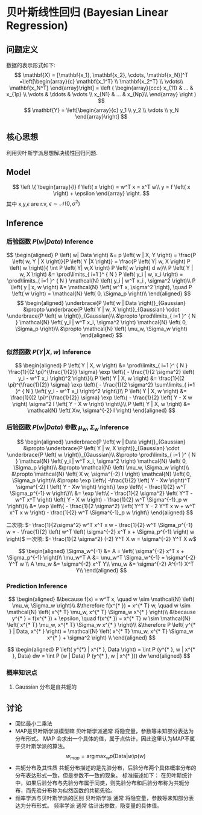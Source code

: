 # 贝叶斯线性回归 (Bayesian Linear Regression)
## 问题定义
数据的表示形式如下:
$$
\mathbf{X} = [\mathbf{x_1}, \mathbf{x_2}, \cdots, \mathbf{x_N}]^T
=\left[\begin{array}{c}
\mathbf{x_1^T} \\
\mathbf{x_2^T} \\
\vdots\\
\mathbf{x_N^T} 
\end{array}\right] = \left (
\begin{array}{ccc}
x_{11} & ... & x_{1p} \\
\vdots & \ddots & \vdots \\
x_{N1} & ... & x_{Np}\\
\end{array}
\right )
$$
$$
\mathbf{Y} = \left[\begin{array}{c}
y_1 \\
y_2 \\
\vdots \\
y_N
\end{array}\right]
$$
## 核心思想
利用贝叶斯学派思想解决线性回归问题.
## Model 
$$
\left \{ 
\begin{array}{l}
f \left( x \right) = w^T x = x^T w\\
y = f \left( x \right) + \epsilon
\end{array}
\right.
$$
其中 x,y,$\epsilon$ are r.v, $\epsilon \sim \mathcal{N} \left( 0, \sigma^2 \right)$ 
## Inference
### 后验函数 $P \left( w | Data \right)$ Inference
$$
\begin{aligned}
P \left( w| Data \right) &= p \left( w | X, Y \right) = \frac{P \left( w, Y | X \right)}{P \left( Y |X \right)} = \frac{P \left( Y| w, X \right) P \left( w \right)}{ \int P \left( Y| w,X \right) P \left( w \right) d w}\\
P \left( Y | w, X \right) &= \prod\limits_{ i=1 }^ { N } P \left( y_i | w, x_i \right) = \prod\limits_{ i=1 }^ { N }  \mathcal{N} \left( y_i | w^T x_i , \sigma^2 \right)\\
P \left( y | x, w \right) &= \mathcal{N} \left( w^T x, \sigma^2 \right), \quad P \left( w  \right) = \mathcal{N} \left( 0, \Sigma_p \right)\\
\end{aligned}
$$
$$
\begin{aligned}
\underbrace{P \left( w | Data \right)}_{Gaussian} &\propto \underbrace{P \left( Y | w, X \right)}_{Gaussian} \cdot  \underbrace{P \left( w \right)}_{Gaussian}\\
&\propto \prod\limits_{ i=1 }^ { N }  \mathcal{N} \left( y_i | w^T x_i, \sigma^2 \right) \mathcal{N} \left( 0, \Sigma_p \right)\\
&\propto \mathcal{N} \left( \mu_w, \Sigma_w \right)
\end{aligned}
$$

### 似然函数 $P \left( Y | X, w \right)$ Inference
$$
\begin{aligned}
P \left( Y | X, w \right) &= \prod\limits_{ i=1 }^ { N } \frac{1}{(2 \pi)^{\frac{1}{2}} \sigma} \exp \left\{ - \frac{1}{2 \sigma^2} \left( y_i - w^T x_i \right)^2 \right\}\\
P \left( Y | X, w \right) &= \frac{1}{(2 \pi)^{\frac{1}{2}} \sigma} \exp \left\{ - \frac{1}{2 \sigma^2} \sum\limits_{ i=1 }^ { N } \left( y_i - w^T x_i \right)^2 \right\}\\
P \left( Y | X, w \right) &= \frac{1}{(2 \pi)^{\frac{1}{2}} \sigma} \exp \left\{ - \frac{1}{2} \left( Y - X w \right) \sigma^2 I \left( Y - X w \right) \right\}\\
P \left( Y | X, w \right) &= \mathcal{N} \left( Xw, \sigma^{-2} I \right)
\end{aligned}
$$

### 后验函数 $P \left( w | Data \right)$ 参数 $\mu_w$, $\Sigma_w$ Inference
$$
\begin{aligned}
\underbrace{P \left( w | Data \right)}_{Gaussian} &\propto \underbrace{P \left( Y | w, X \right)}_{Gaussian} \cdot  \underbrace{P \left( w \right)}_{Gaussian}\\
&\propto \prod\limits_{ i=1 }^ { N }  \mathcal{N} \left( y_i | w^T x_i, \sigma^2 \right) \mathcal{N} \left( 0, \Sigma_p \right)\\
&\propto \mathcal{N} \left( \mu_w, \Sigma_w \right)\\
&\propto \mathcal{N} \left( X w, \sigma^{-2} I \right) \mathcal{N} \left( 0, \Sigma_p \right)\\
&\propto \exp \left\{ -\frac{1}{2} \left( Y - Xw \right)^T \sigma^{-2} I \left( Y - Xw \right) \right\}  \exp \left\{ - \frac{1}{2} w^T \Sigma_p^{-1} w \right\}\\
&= \exp \left\{ - \frac{1}{2 \sigma^2} \left( Y^T - w^T x^T \right) \left( Y - X w \right) - \frac{1}{2} w^T \Sigma^{-1}_p w \right\}\\
&= \exp \left\{ - \frac{1}{2 \sigma^2} \left( Y^T Y - 2 Y^T x w + w^T x^T x w \right) - \frac{1}{2} w^T \Sigma^{-1}_p w \right\}
\end{aligned}
$$

二次项: $- \frac{1}{2\sigma^2} w^T x^T x w - \frac{1}{2} w^T \Sigma_p^{-1} w = - \frac{1}{2} \left( w^T \left( \sigma^{-2} x^T x + \Sigma_p^{-1} \right) w \right)$
一次项: $- \frac{1}{2 \sigma^2} (-2) Y^T X w = \sigma^{-2} Y^T X w$

$$
\begin{aligned}
\Sigma_w^{-1} &= A = \left( \sigma^{-2} x^T x + \Sigma_p^{-1} \right)\\
\mu_w^T A &= \mu_w^T \Sigma_w^{-1} = \sigma^{-2} Y^T w \\
A \mu_w &= \sigma^{-2} x^T Y\\
\mu_w &= \sigma^{-2} A^{-1} X^T Y\\
\end{aligned}
$$

### Prediction Inference
$$
\begin{aligned}
&\because f(x) = w^T x, \quad w \sim \mathcal{N} \left( \mu_w, \Sigma_w \right)\\
&\therefore f(x^{* }) = x^{* T} w, \quad w \sim \mathcal{N} \left( x^{* T} \mu_w, x^{* T} \Sigma_w x^{* } \right)\\
&\because y^{* } = f(x^{* }) + \epsilon, \quad f(x^{* }) = x^{* T} w \sim \mathcal{N} \left( x^{* T} \mu_w, x^{* T} \Sigma_w x^{* } \right)\\
&\therefore P \left( y^{* } | Data, x^{* } \right) = \mathcal{N} \left( x^{* T} \mu_w, x^{* T} \Sigma_w x^{* } + \sigma^2 \right) \\
\end{aligned}
$$

$$
\begin{aligned}
P \left( y^{*} | x^{* }, Data \right) = \int P (y^{* }, w | x^{* }, Data) dw = \int P (w | Data) P (y^{* }, w | x^{* })) dw
\end{aligned}
$$
### 概率知识点
1. Gaussian 分布是自共轭的
## 讨论
- 回忆最小二乘法
- MAP是贝叶斯学派模型嘛
贝叶斯学派通常 将隐变量，参数等未知部分表达为分布形式。
MAP 会求出一个具体的值，属于点估计，因此这里认为MAP不属于贝叶斯学派的算法。
$$
w_{map} = \arg \max_{w} p(\text{Data}|w) p(w)
$$
- 共轭分布及其性质
共轭分布描述的是先验分布，后验分布两个具体概率分布的分布表达形式一致，但是参数不一致的现象。
标准描述如下：
在贝叶斯统计中，如果后验分布与先验分布属于同类，则先验分布和后验分布称为共轭分布，而先验分布称为似然函数的共轭先验。
- 频率学派与贝叶斯学派的区别
贝叶斯学派 通常 将隐变量，参数等未知部分表达为分布形式。
频率学派 通常 估计出参数，隐变量的具体值。
